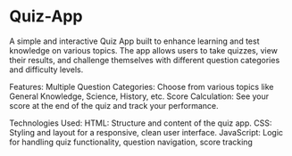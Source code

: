 # Quiz-App
A simple and interactive Quiz App built to enhance learning and test knowledge on various topics. The app allows users to take quizzes, view their results, and challenge themselves with different question categories and difficulty levels.

Features:
Multiple Question Categories: Choose from various topics like General Knowledge, Science, History, etc.
Score Calculation: See your score at the end of the quiz and track your performance.

Technologies Used:
HTML: Structure and content of the quiz app.
CSS: Styling and layout for a responsive, clean user interface.
JavaScript: Logic for handling quiz functionality, question navigation, score tracking
